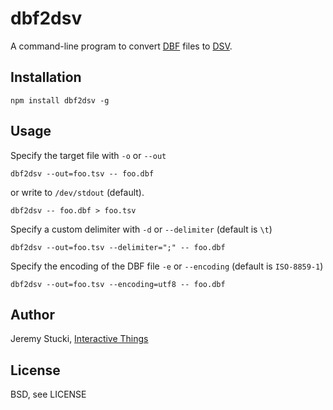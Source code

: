 # dbf2dsv

A command-line program to convert [DBF](http://www.digitalpreservation.gov/formats/fdd/fdd000325.shtml) files to [DSV](http://en.wikipedia.org/wiki/Delimiter-separated_values).

## Installation

```shell
npm install dbf2dsv -g
```

## Usage

Specify the target file with `-o` or `--out`

```shell
dbf2dsv --out=foo.tsv -- foo.dbf
```

or write to `/dev/stdout` (default).

```shell
dbf2dsv -- foo.dbf > foo.tsv
```

Specify a custom delimiter with `-d` or `--delimiter` (default is `\t`)

```shell
dbf2dsv --out=foo.tsv --delimiter=";" -- foo.dbf
```

Specify the encoding of the DBF file `-e` or `--encoding` (default is `ISO-8859-1`)

```shell
dbf2dsv --out=foo.tsv --encoding=utf8 -- foo.dbf
```

## Author

Jeremy Stucki, [Interactive Things](http://interactivethings.com)

## License

BSD, see LICENSE